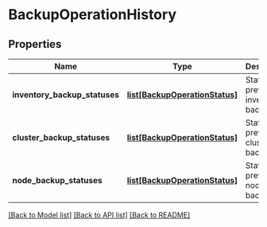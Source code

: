 # BackupOperationHistory

## Properties
Name | Type | Description | Notes
------------ | ------------- | ------------- | -------------
**inventory_backup_statuses** | [**list[BackupOperationStatus]**](BackupOperationStatus.md) | Statuses of previous inventory backups | [optional] 
**cluster_backup_statuses** | [**list[BackupOperationStatus]**](BackupOperationStatus.md) | Statuses of previous cluser backups | [optional] 
**node_backup_statuses** | [**list[BackupOperationStatus]**](BackupOperationStatus.md) | Statuses of previous node backups | [optional] 

[[Back to Model list]](../README.md#documentation-for-models) [[Back to API list]](../README.md#documentation-for-api-endpoints) [[Back to README]](../README.md)

